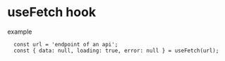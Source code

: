 # useFetch hook

example

```
  const url = 'endpoint of an api';
  const { data: null, loading: true, error: null } = useFetch(url);

```